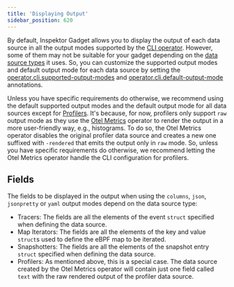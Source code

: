 ```yaml
---
title: 'Displaying Output'
sidebar_position: 620
---
```


By default, Inspektor Gadget allows you to display the output of each data
source in all the output modes supported by the [CLI
operator](../spec/operators/cli.md#output). However, some of them may not be
suitable for your gadget depending on the [data source
types](./gadget-intro.md#data-sources-types) it uses. So, you can customize the
supported output modes and default output mode for each data source by setting
the
[operator.cli.supported-output-modes](../spec/operators/cli.md#supported-output-modes)
and [operator.cli.default-output-mode](../spec/operators/cli.md#output)
annotations.

Unless you have specific requirements do otherwise, we recommend using the
default supported output modes and the default output mode for all data sources
except for [Profilers](./gadget-intro.md#profilers). It's because, for now,
profilers only support `raw` output mode as they use the [Otel
Metrics](../spec/operators/otel-metrics.md) operator to render the output in a
more user-friendly way, e.g., histograms. To do so, the Otel Metrics operator
disables the original profiler data source and creates a new one suffixed with
`-rendered` that emits the output only in `raw` mode. So, unless you have
specific requirements do otherwise, we recommend letting the Otel Metrics
operator handle the CLI configuration for profilers.

## Fields

The fields to be displayed in the output when using the `columns`, `json`,
`jsonpretty` or `yaml` output modes depend on the data source type:

- Tracers: The fields are all the elements of the event `struct` specified when
  defining the data source.
- Map Iterators: The fields are all the elements of the key and value `struct`s
  used to define the eBPF map to be iterated.
- Snapshotters: The fields are all the elements of the snapshot entry `struct`
  specified when defining the data source.
- Profilers: As mentioned above, this is a special case. The data source created
  by the Otel Metrics operator will contain just one field called `text` with
  the raw rendered output of the profiler data source.
